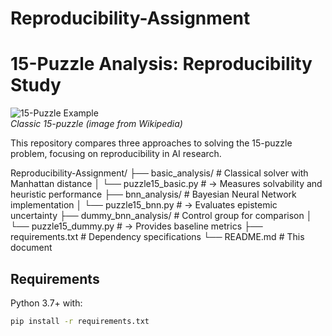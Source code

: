 # Reproducibility-Assignment
# 15-Puzzle Analysis: Reproducibility Study

![15-Puzzle Example](https://upload.wikimedia.org/wikipedia/commons/thumb/3/39/15-puzzle.svg/200px-15-puzzle.svg.png)  
*Classic 15-puzzle (image from Wikipedia)*

This repository compares three approaches to solving the 15-puzzle problem, focusing on reproducibility in AI research.

Reproducibility-Assignment/
├── basic_analysis/ # Classical solver with Manhattan distance
│ └── puzzle15_basic.py # → Measures solvability and heuristic performance
├── bnn_analysis/ # Bayesian Neural Network implementation
│ └── puzzle15_bnn.py # → Evaluates epistemic uncertainty
├── dummy_bnn_analysis/ # Control group for comparison
│ └── puzzle15_dummy.py # → Provides baseline metrics
├── requirements.txt # Dependency specifications
└── README.md # This document
## Requirements
Python 3.7+ with:
```bash
pip install -r requirements.txt

